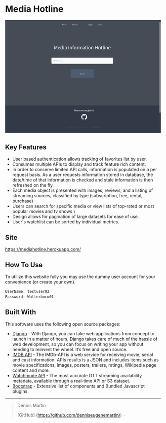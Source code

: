 

#                                              Media Hotline 




![screenshot](https://github.com/denniseugenemartin/AmazingStuffShop/blob/main/screenshot.png)

## Key Features

* User based authentication allows tracking of favorites list by user.
* Consumes multiple APIs to display and track feature rich content.
* In order to conserve limited API calls, information is populated on a  per request basis. As a user requests information stored in database,  the date/time of that information is checked and stale information is  then refreshed on the fly.
*  Each media object is presented with  images, reviews, and a listing of streaming sources, classified by type  (subscription, free, rental, purchase)
* Users can search for specific media or view lists of top-rated or most popular movies and tv shows.\
* Design allows for pagination of large datasets for ease of use.
* User's watchlist can be sorted by individual metrics.

## Site

https://mediahotline.herokuapp.com/

## How To Use

To utilize this website fully you may use the dummy user account for your convenience (or create your own).

```bash
UserName: testuser02
Password: Walterboro01
```



## Built With

This software uses the following open source packages:

- [Django](https://www.djangoproject.com/start/) - With Django, you can take web applications from concept to launch in a matter of hours. Django takes care of much of the hassle of web  development, so you can focus on writing your app without needing to  reinvent the wheel. It’s free and open source.
- [IMDB API](https://imdb-api.com/) - The IMDb-API is a web service for receiving movie, serial and cast  information. APIs results is a JSON and includes items such as movie  specifications, images, posters, trailers, ratings, Wikipedia page  content and more.
- [Watchmode API](https://api.watchmode.com/docs/) - The most accurate OTT streaming availability metadata, available through a real-time API or S3 dataset.
-  [Bootstrap](http://getbootstrap.com/) - Extensive list of components and  Bundled Javascript plugins.

---

> Dennis Martin
>
> [GitHub] (https://github.com/denniseugenemartin/) &nbsp;&middot;&nbsp; 

